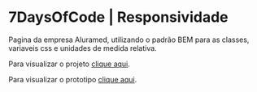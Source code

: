 # 7DaysOfCode | Responsividade

Pagina da empresa Aluramed, utilizando o padrão BEM para as classes, variaveis css e unidades de medida relativa.

Para visualizar o projeto [clique aqui](https://kalebeccs-7-days-of-code.vercel.app/responsividade/ "Projeto na Vercel").

 Para visualizar o prototipo [clique aqui](https://www.figma.com/file/4OjHFmeHAgfX2JpRymOeA0/7days---Responsividade?node-id=0%3A1 "Prototipo no Figma").